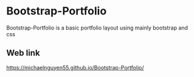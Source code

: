 # Bootstrap-Portfolio
Bootstrap-Portfolio is a basic portfolio layout using mainly bootstrap and css

## Web link
https://michaelnguyen55.github.io/Bootstrap-Portfolio/